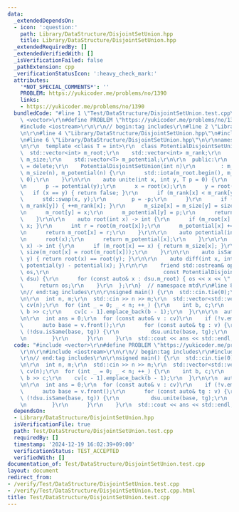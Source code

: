 ```yaml
---
data:
  _extendedDependsOn:
  - icon: ':question:'
    path: Library/DataStructure/DisjointSetUnion.hpp
    title: Library/DataStructure/DisjointSetUnion.hpp
  _extendedRequiredBy: []
  _extendedVerifiedWith: []
  _isVerificationFailed: false
  _pathExtension: cpp
  _verificationStatusIcon: ':heavy_check_mark:'
  attributes:
    '*NOT_SPECIAL_COMMENTS*': ''
    PROBLEM: https://yukicoder.me/problems/no/1390
    links:
    - https://yukicoder.me/problems/no/1390
  bundledCode: "#line 1 \"Test/DataStructure/DisjointSetUnion.test.cpp\"\n#include\
    \ <vector>\r\n#define PROBLEM \"https://yukicoder.me/problems/no/1390\"\r\n\r\n\
    #include <iostream>\r\n\r\n// begin:tag includes\r\n#line 2 \"Library/DataStructure/DisjointSetUnion.hpp\"\
    \n\r\n#line 4 \"Library/DataStructure/DisjointSetUnion.hpp\"\n#include <numeric>\r\
    \n#line 6 \"Library/DataStructure/DisjointSetUnion.hpp\"\n\r\nnamespace mtd {\r\
    \n\r\n  template <class T = int>\r\n  class PotentialDisjointSetUnion {\r\n  \
    \  std::vector<int> m_root;\r\n    std::vector<int> m_rank;\r\n    std::vector<int>\
    \ m_size;\r\n    std::vector<T> m_potential;\r\n\r\n  public:\r\n    PotentialDisjointSetUnion()\
    \ = delete;\r\n    PotentialDisjointSetUnion(int n)\r\n        : m_root(n), m_rank(n),\
    \ m_size(n), m_potential(n) {\r\n      std::iota(m_root.begin(), m_root.end(),\
    \ 0);\r\n    }\r\n\r\n    auto unite(int x, int y, T p = 0) {\r\n      p += potential(x);\r\
    \n      p -= potential(y);\r\n      x = root(x);\r\n      y = root(y);\r\n   \
    \   if (x == y) { return false; }\r\n      if (m_rank[x] < m_rank[y]) {\r\n  \
    \      std::swap(x, y);\r\n        p = -p;\r\n      }\r\n      if (m_rank[x] ==\
    \ m_rank[y]) { ++m_rank[x]; }\r\n      m_size[x] = m_size[y] = size(x) + size(y);\r\
    \n      m_root[y] = x;\r\n      m_potential[y] = p;\r\n      return true;\r\n\
    \    }\r\n\r\n    auto root(int x) -> int {\r\n      if (m_root[x] == x) { return\
    \ x; }\r\n      int r = root(m_root[x]);\r\n      m_potential[x] += m_potential[m_root[x]];\r\
    \n      return m_root[x] = r;\r\n    }\r\n\r\n    auto potential(int x) -> T {\r\
    \n      root(x);\r\n      return m_potential[x];\r\n    }\r\n\r\n    auto size(int\
    \ x) -> int {\r\n      if (m_root[x] == x) { return m_size[x]; }\r\n      return\
    \ size(m_root[x] = root(m_root[x]));\r\n    }\r\n\r\n    auto isSame(int x, int\
    \ y) { return root(x) == root(y); }\r\n\r\n    auto diff(int x, int y) { return\
    \ potential(y) - potential(x); }\r\n\r\n    friend std::ostream& operator<<(std::ostream&\
    \ os,\r\n                                    const PotentialDisjointSetUnion&\
    \ dsu) {\r\n      for (const auto& x : dsu.m_root) { os << x << \" \"; }\r\n \
    \     return os;\r\n    }\r\n  };\r\n}  // namespace mtd\r\n#line 8 \"Test/DataStructure/DisjointSetUnion.test.cpp\"\
    \n// end:tag includes\r\n\r\nsigned main() {\r\n  std::cin.tie(0);\r\n  std::ios::sync_with_stdio(0);\r\
    \n\r\n  int n, m;\r\n  std::cin >> n >> m;\r\n  std::vector<std::vector<int>>\
    \ cv(n);\r\n  for (int _ = 0; _ < n; ++_) {\r\n    int b, c;\r\n    std::cin >>\
    \ b >> c;\r\n    cv[c - 1].emplace_back(b - 1);\r\n  }\r\n\r\n  auto dsu = mtd::PotentialDisjointSetUnion(m);\r\
    \n\r\n  int ans = 0;\r\n  for (const auto& v : cv)\r\n    if (!v.empty()) {\r\n\
    \      auto base = v.front();\r\n      for (const auto& tg : v) {\r\n        if\
    \ (!dsu.isSame(base, tg)) {\r\n          dsu.unite(base, tg);\r\n          ++ans;\r\
    \n        }\r\n      }\r\n    }\r\n  std::cout << ans << std::endl;\r\n}\r\n"
  code: "#include <vector>\r\n#define PROBLEM \"https://yukicoder.me/problems/no/1390\"\
    \r\n\r\n#include <iostream>\r\n\r\n// begin:tag includes\r\n#include \"./../../Library/DataStructure/DisjointSetUnion.hpp\"\
    \r\n// end:tag includes\r\n\r\nsigned main() {\r\n  std::cin.tie(0);\r\n  std::ios::sync_with_stdio(0);\r\
    \n\r\n  int n, m;\r\n  std::cin >> n >> m;\r\n  std::vector<std::vector<int>>\
    \ cv(n);\r\n  for (int _ = 0; _ < n; ++_) {\r\n    int b, c;\r\n    std::cin >>\
    \ b >> c;\r\n    cv[c - 1].emplace_back(b - 1);\r\n  }\r\n\r\n  auto dsu = mtd::PotentialDisjointSetUnion(m);\r\
    \n\r\n  int ans = 0;\r\n  for (const auto& v : cv)\r\n    if (!v.empty()) {\r\n\
    \      auto base = v.front();\r\n      for (const auto& tg : v) {\r\n        if\
    \ (!dsu.isSame(base, tg)) {\r\n          dsu.unite(base, tg);\r\n          ++ans;\r\
    \n        }\r\n      }\r\n    }\r\n  std::cout << ans << std::endl;\r\n}\r\n"
  dependsOn:
  - Library/DataStructure/DisjointSetUnion.hpp
  isVerificationFile: true
  path: Test/DataStructure/DisjointSetUnion.test.cpp
  requiredBy: []
  timestamp: '2024-12-19 16:02:39+09:00'
  verificationStatus: TEST_ACCEPTED
  verifiedWith: []
documentation_of: Test/DataStructure/DisjointSetUnion.test.cpp
layout: document
redirect_from:
- /verify/Test/DataStructure/DisjointSetUnion.test.cpp
- /verify/Test/DataStructure/DisjointSetUnion.test.cpp.html
title: Test/DataStructure/DisjointSetUnion.test.cpp
---
```

